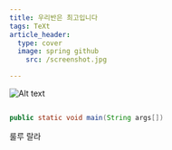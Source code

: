 ```yaml
---
title: 우리반은 최고입니다
tags: TeXt
article_header:
  type: cover
  image: spring github
    src: /screenshot.jpg

---
```


![Alt text]()

```java

public static void main(String args[])

```

룰루 랄라


